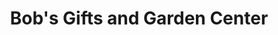 ---
title: "Bob's Gifts and Garden Center"
url: /southgate/bobs-gifts-and-garden-center/
shop: garden centre
---